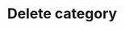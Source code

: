 ---
title: Delete category
excerpt: |-
  Delete the category with this slug.
  >⚠️Heads Up!
  > This will also delete all of the docs within this category.
api:
  file: readme-api.json
  operationId: deleteCategory
hidden: false
---